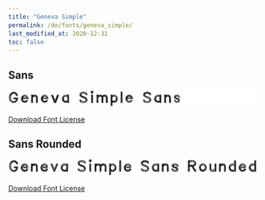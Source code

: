```yaml
---
title: "Geneva Simple"
permalink: /de/fonts/geneva_simple/
last_modified_at: 2020-12-31
toc: false
---
```

## Sans

![Geneva Simple Sans](/assets/images/fonts/geneva_simple_sans.png)

[Download Font License](https://github.com/inkstitch/inkstitch/blob/kerning/fonts/geneva_simple/LICENSE)

## Sans Rounded

![Geneva Simple Sans](/assets/images/fonts/geneva_simple_sans_rounded.png)

[Download Font License](https://github.com/inkstitch/inkstitch/blob/kerning/fonts/geneva_rounded/LICENSE)
